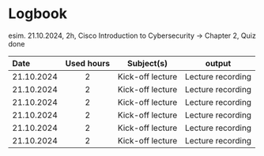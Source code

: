 # Logbook

esim. 21.10.2024, 2h, Cisco Introduction to Cybersecurity → Chapter 2, Quiz done

| Date  | Used hours | Subject(s) | output |
| :---         |    :---:    |    :---:    |    :---:    |
| 21.10.2024  | 2 | Kick-off lecture  | Lecture recording  |
| 21.10.2024  | 2 | Kick-off lecture  | Lecture recording  |
| 21.10.2024  | 2 | Kick-off lecture  | Lecture recording  |
| 21.10.2024  | 2 | Kick-off lecture  | Lecture recording  |
| 21.10.2024  | 2 | Kick-off lecture  | Lecture recording  |
| 21.10.2024  | 2 | Kick-off lecture  | Lecture recording  |
